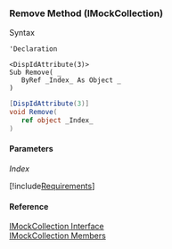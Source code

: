 ﻿### Remove Method (IMockCollection)

Syntax

```vbnet
'Declaration

<DispIdAttribute(3)>
Sub Remove( _
   ByRef _Index_ As Object _
) 
```

```csharp
[DispIdAttribute(3)]
void Remove( 
   ref object _Index_
)
```

#### Parameters

_Index_

[!include[Requirements](../partials/requirements.md)]

#### Reference

[IMockCollection Interface](FChoice.Foundation.Clarify.Compatibility~FChoice.Foundation.Clarify.Compatibility.IMockCollection.md)  
[IMockCollection Members](FChoice.Foundation.Clarify.Compatibility~FChoice.Foundation.Clarify.Compatibility.IMockCollection_members.md)